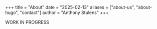+++
title = "About"
date = "2025-02-13"
aliases = ["about-us", "about-hugo", "contact"]
author = "Anthony Stulens"
+++

WORK IN PROGRESS
